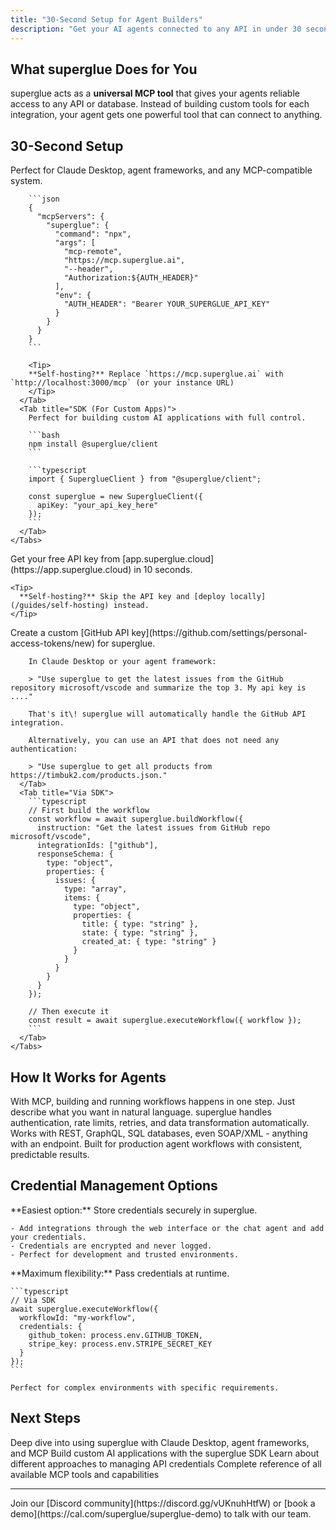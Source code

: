 ```yaml
---
title: "30-Second Setup for Agent Builders"
description: "Get your AI agents connected to any API in under 30 seconds"
---
```


## What superglue Does for You

superglue acts as a **universal MCP tool** that gives your agents reliable access to any API or database. Instead of building custom tools for each integration, your agent gets one powerful tool that can connect to anything.

## 30-Second Setup

<Steps>
  <Step title="Choose Your Integration Method">
    <Tabs>
      <Tab title="MCP (Recommended for Agents)">
        Perfect for Claude Desktop, agent frameworks, and any MCP-compatible system.

        ```json
        {
          "mcpServers": {
            "superglue": {
              "command": "npx",
              "args": [
                "mcp-remote",
                "https://mcp.superglue.ai",
                "--header",
                "Authorization:${AUTH_HEADER}"
              ],
              "env": {
                "AUTH_HEADER": "Bearer YOUR_SUPERGLUE_API_KEY"
              }
            }
          }
        }
        ```
        
        <Tip>
        **Self-hosting?** Replace `https://mcp.superglue.ai` with `http://localhost:3000/mcp` (or your instance URL)
        </Tip>
      </Tab>
      <Tab title="SDK (For Custom Apps)">
        Perfect for building custom AI applications with full control.

        ```bash
        npm install @superglue/client
        ```

        ```typescript
        import { SuperglueClient } from "@superglue/client";
        
        const superglue = new SuperglueClient({
          apiKey: "your_api_key_here"
        });
        ```
      </Tab>
    </Tabs>
  </Step>
  <Step title="Get Your API Key">
    Get your free API key from [app.superglue.cloud](https://app.superglue.cloud) in 10 seconds.

    <Tip>
      **Self-hosting?** Skip the API key and [deploy locally](/guides/self-hosting) instead.
    </Tip>
  </Step>
  <Step title="Test with Your First Workflow">
    <Tabs>
      <Tab title="Via MCP">
        Create a custom [GitHub API key](https://github.com/settings/personal-access-tokens/new) for superglue.

        In Claude Desktop or your agent framework:

        > "Use superglue to get the latest issues from the GitHub repository microsoft/vscode and summarize the top 3. My api key is ...."

        That's it\! superglue will automatically handle the GitHub API integration.

        Alternatively, you can use an API that does not need any authentication:

        > "Use superglue to get all products from https://timbuk2.com/products.json."
      </Tab>
      <Tab title="Via SDK">
        ```typescript
        // First build the workflow
        const workflow = await superglue.buildWorkflow({
          instruction: "Get the latest issues from GitHub repo microsoft/vscode",
          integrationIds: ["github"],
          responseSchema: {
            type: "object",
            properties: {
              issues: {
                type: "array",
                items: {
                  type: "object", 
                  properties: {
                    title: { type: "string" },
                    state: { type: "string" },
                    created_at: { type: "string" }
                  }
                }
              }
            }
          }
        });

        // Then execute it
        const result = await superglue.executeWorkflow({ workflow });
        ```
      </Tab>
    </Tabs>
  </Step>
</Steps>

## How It Works for Agents

<CardGroup cols={2}>
  <Card title="Build & Run Combined" icon="zap">
    With MCP, building and running workflows happens in one step. Just describe
    what you want in natural language.
  </Card>
  <Card title="Automatic Error Handling" icon="shield">
    superglue handles authentication, rate limits, retries, and data
    transformation automatically.
  </Card>
  <Card title="Any API or Database" icon="database">
    Works with REST, GraphQL, SQL databases, even SOAP/XML - anything with an endpoint.
  </Card>
  <Card title="Reliable & Deterministic" icon="check">
    Built for production agent workflows with consistent, predictable results.
  </Card>
</CardGroup>

## Credential Management Options

<Tabs>
  <Tab title="superglue manages credentials">
    **Easiest option:** Store credentials securely in superglue.

    - Add integrations through the web interface or the chat agent and add your credentials.
    - Credentials are encrypted and never logged.
    - Perfect for development and trusted environments.
  </Tab>
  <Tab title="You manage credentials">
    **Maximum flexibility:** Pass credentials at runtime.

    ```typescript
    // Via SDK
    await superglue.executeWorkflow({
      workflowId: "my-workflow",
      credentials: {
        github_token: process.env.GITHUB_TOKEN,
        stripe_key: process.env.STRIPE_SECRET_KEY
      }
    });
    ```

    Perfect for complex environments with specific requirements.
  </Tab>
</Tabs>

## Next Steps

<CardGroup cols={2}>
  <Card title="Complete MCP Guide" icon="plug" href="/mcp/mcp">
    Deep dive into using superglue with Claude Desktop, agent frameworks, and
    MCP
  </Card>
  <Card title="SDK Integration" icon="code" href="/agent-builders/sdk-integration">
    Build custom AI applications with the superglue SDK
  </Card>
  <Card title="Credential Management" icon="key" href="/agent-builders/credential-management">
    Learn about different approaches to managing API credentials
  </Card>
  <Card title="MCP Tools Reference" icon="wrench" href="/mcp/mcp-tools">
    Complete reference of all available MCP tools and capabilities
  </Card>
</CardGroup>

---

<Card title="Need help?" icon="question">
  Join our [Discord community](https://discord.gg/vUKnuhHtfW) or [book a
  demo](https://cal.com/superglue/superglue-demo) to talk with our team.
</Card>